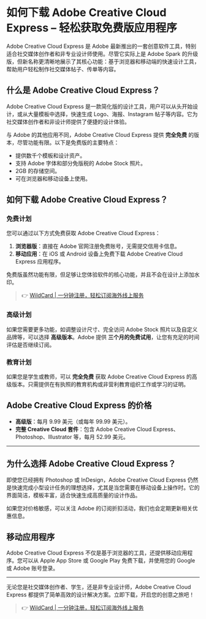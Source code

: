 # 如何下载 Adobe Creative Cloud Express – 轻松获取免费版应用程序

Adobe Creative Cloud Express 是 Adobe 最新推出的一套创意软件工具，特别适合社交媒体创作者和非专业设计师使用。尽管它实际上是 Adobe Spark 的升级版，但新名称更清晰地展示了其核心功能：基于浏览器和移动端的快速设计工具，帮助用户轻松制作社交媒体帖子、传单等内容。

## 什么是 Adobe Creative Cloud Express？

Adobe Creative Cloud Express 是一款简化版的设计工具，用户可以从头开始设计，或从大量模板中选择，快速生成 Logo、海报、Instagram 帖子等内容。它为社交媒体创作者和非设计师提供了便捷的设计体验。

与 Adobe 的其他应用不同，Adobe Creative Cloud Express 提供 **完全免费** 的版本，尽管功能有限。以下是免费版的主要特点：

- 提供数千个模板和设计资产。
- 支持 Adobe 字体和部分免版税的 Adobe Stock 照片。
- 2GB 的存储空间。
- 可在浏览器和移动设备上使用。

## 如何下载 Adobe Creative Cloud Express？

### 免费计划

您可以通过以下方式免费获取 Adobe Creative Cloud Express：

1. **浏览器版**：直接在 Adobe 官网注册免费账号，无需提交信用卡信息。
2. **移动应用**：在 iOS 或 Android 设备上免费下载 Adobe Creative Cloud Express 应用程序。

免费版虽然功能有限，但足够让您体验软件的核心功能，并且不会在设计上添加水印。

> 👉 [WildCard | 一分钟注册，轻松订阅海外线上服务](https://bbtdd.com/WildCard)

### 高级计划

如果您需要更多功能，如调整设计尺寸、完全访问 Adobe Stock 照片以及自定义品牌等，可以选择 **高级版本**。Adobe 提供 **三个月的免费试用**，让您有充足的时间评估是否继续订阅。

### 教育计划

如果您是学生或教师，可以 **完全免费** 获取 Adobe Creative Cloud Express 的高级版本。只需提供在有执照的教育机构或非营利教育组织工作或学习的证明。

## Adobe Creative Cloud Express 的价格

- **高级版**：每月 9.99 美元（或每年 99.99 美元）。
- **完整 Creative Cloud 套件**：包含 Adobe Creative Cloud Express、Photoshop、Illustrator 等，每月 52.99 美元。

---

## 为什么选择 Adobe Creative Cloud Express？

即使您已经拥有 Photoshop 或 InDesign，Adobe Creative Cloud Express 仍然是快速完成小型设计任务的理想选择，尤其是当您需要在移动设备上操作时。它的界面简洁，模板丰富，适合快速生成高质量的设计作品。

如果您对价格敏感，可以关注 Adobe 的订阅折扣活动，我们也会定期更新相关优惠信息。

## 移动应用程序

Adobe Creative Cloud Express 不仅是基于浏览器的工具，还提供移动应用程序。您可以从 Apple App Store 或 Google Play 免费下载，并使用您的 Google 或 Adobe 账号登录。

---

无论您是社交媒体创作者、学生，还是非专业设计师，Adobe Creative Cloud Express 都提供了简单高效的设计解决方案。立即下载，开启您的创意之旅吧！

> 👉 [WildCard | 一分钟注册，轻松订阅海外线上服务](https://bbtdd.com/WildCard)